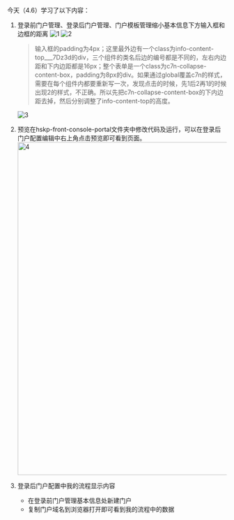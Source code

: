 今天（4.6）学习了以下内容：

1. 登录前门户管理、登录后门户管理、门户模板管理缩小基本信息下方输入框和边框的距离
      ![1](https://user-images.githubusercontent.com/88357094/230318391-e19a0752-e453-453a-818f-580c45104d62.png)
      ![2](https://user-images.githubusercontent.com/88357094/230318430-138f6ba0-b1f3-491c-a726-8ffc5f0ecfae.png)

   > 输入框的padding为4px；这里最外边有一个class为info-content-top___7Dz3d的div，三个组件的类名后边的编号都是不同的，左右内边距和下内边距都是16px；整个表单是一个class为c7n-collapse-content-box，padding为8px的div。如果通过global覆盖c7n的样式，需要在每个组件内都要重新写一次，发现点击的时候，先1后2再1的时候出现2的样式，不正确。所以先把c7n-collapse-content-box的下内边距去掉，然后分别调整了info-content-top的高度。
      
      ![3](https://user-images.githubusercontent.com/88357094/230318462-ec6b01ca-b1ea-40c2-a384-8c1e683cde9f.png)
2. 预览在hskp-front-console-portal文件夹中修改代码及运行，可以在登录后门户配置编辑中右上角点击预览即可看到页面。
      <img width="763" alt="4" src="https://user-images.githubusercontent.com/88357094/230319053-51b4368a-6e57-4512-ac28-8d461d4d953c.png">
3. 登录后门户配置中我的流程显示内容

   - 在登录前门户管理基本信息处新建门户
   - 复制门户域名到浏览器打开即可看到我的流程中的数据
